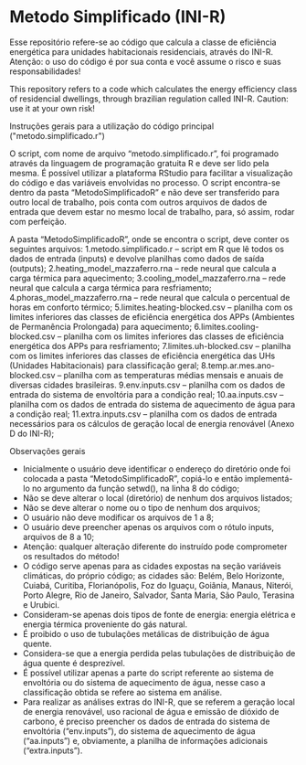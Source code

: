 # Metodo Simplificado (INI-R)

Esse repositório refere-se ao código que calcula a classe de eficiência energética para unidades habitacionais residenciais, através do INI-R. Atenção: o uso do código é por sua conta e você assume o risco e suas responsabilidades!

This repository refers to a code which calculates the energy efficiency class of residencial dwellings, through brazilian regulation called INI-R. Caution: use it at your own risk!


Instruções gerais para a utilização do código principal ("metodo.simplificado.r")

O script, com nome de arquivo “metodo.simplificado.r”, foi programado através da linguagem de programação gratuita R e deve ser lido pela mesma. É possível utilizar a plataforma RStudio para facilitar a visualização do código e das variáveis envolvidas no processo.
O script encontra-se dentro da pasta “MetodoSimplificadoR” e não deve ser transferido para outro local de trabalho, pois conta com outros arquivos de dados de entrada que devem estar no mesmo local de trabalho, para, só assim, rodar com perfeição.

A pasta “MetodoSimplificadoR”, onde se encontra o script, deve conter os seguintes arquivos:
1.metodo.simplificado.r – script em R que lê todos os dados de entrada (inputs) e devolve planilhas como dados de saída (outputs);
2.heating_model_mazzaferro.rna – rede neural que calcula a carga térmica para aquecimento;
3.cooling_model_mazzaferro.rna – rede neural que calcula a carga térmica para resfriamento;
4.phoras_model_mazzaferro.rna – rede neural que calcula o percentual de horas em conforto térmico;
5.limites.heating-blocked.csv – planilha com os limites inferiores das classes de eficiência energética dos APPs (Ambientes de Permanência Prolongada) para aquecimento;
6.limites.cooling-blocked.csv – planilha com os limites inferiores das classes de eficiência energética dos APPs para resfriamento;
7.limites.uh-blocked.csv – planilha com os limites inferiores das classes de eficiência energética das UHs (Unidades Habitacionais) para classificação geral;
8.temp.ar.mes.ano-blocked.csv – planilha com as temperaturas médias mensais e anuais de diversas cidades brasileiras.
9.env.inputs.csv – planilha com os dados de entrada do sistema de envoltória para a condição real;
10.aa.inputs.csv – planilha com os dados de entrada do sistema de aquecimento de água para a condição real;
11.extra.inputs.csv – planilha com os dados de entrada necessários para os cálculos de geração local de energia renovável (Anexo D do INI-R);

Observações gerais

- Inicialmente o usuário deve identificar o endereço do diretório onde foi colocada a pasta “MetodoSimplificadoR”, copiá-lo e então implementá-lo no argumento da função setwd(), na linha 8 do código;
- Não se deve alterar o local (diretório) de nenhum dos arquivos listados;
- Não se deve alterar o nome ou o tipo de nenhum dos arquivos;
- O usuário não deve modificar os arquivos de 1 a 8;
- O usuário deve preencher apenas os arquivos com o rótulo inputs, arquivos de 8 a 10;
- Atenção: qualquer alteração diferente do instruído pode comprometer os resultados do método!
- O código serve apenas para as cidades expostas na seção variáveis climáticas, do próprio código; as cidades são: Belém, Belo Horizonte, Cuiabá, Curitiba, Florianópolis, Foz do Iguaçu, Goiânia, Manaus, Niterói, Porto Alegre, Rio de Janeiro, Salvador, Santa Maria, São Paulo, Terasina e Urubici.
- Consideram-se apenas dois tipos de fonte de energia: energia elétrica e energia térmica proveniente do gás natural.
- É proibido o uso de tubulações metálicas de distribuição de água quente.
- Considera-se que a energia perdida pelas tubulações de distribuição de água quente é desprezível.
- É possível utilizar apenas a parte do script referente ao sistema de envoltória ou do sistema de aquecimento de água, nesse caso a classificação obtida se refere ao sistema em análise.
- Para realizar as análises extras do INI-R, que se referem a geração local de energia renovável, uso racional de água e emissão de dióxido de carbono, é preciso preencher os dados de entrada do sistema de envoltória (“env.inputs”), do sistema de aquecimento de água (“aa.inputs”) e, obviamente, a planilha de informações adicionais (“extra.inputs”).
